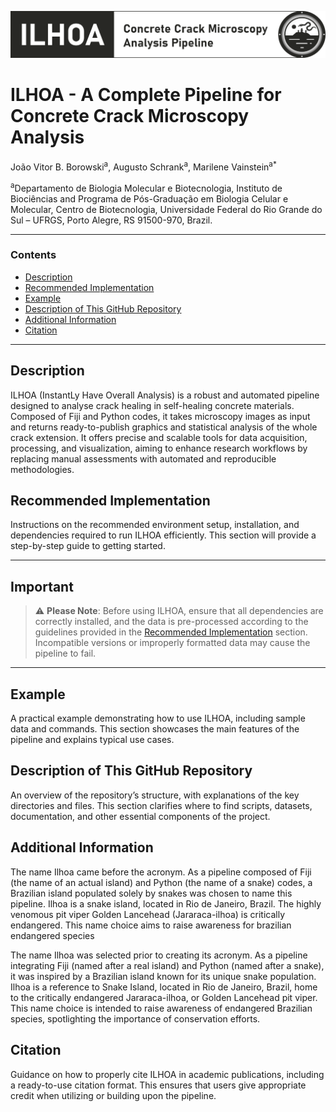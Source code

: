![Pipeline Diagram](logo_ILHOA.png)

# **ILHOA - A Complete Pipeline for Concrete Crack Microscopy Analysis**

João Vitor B. Borowski<sup>a</sup>, Augusto Schrank<sup>a</sup>, Marilene Vainstein<sup>a*</sup>  

<sup>a</sup>Departamento de Biologia Molecular e Biotecnologia, Instituto de Biociências and Programa de Pós-Graduação em Biologia Celular e Molecular, Centro de Biotecnologia, Universidade Federal do Rio Grande do Sul – UFRGS, Porto Alegre, RS 91500-970, Brazil.

---

### **Contents**
- [Description](#description)
- [Recommended Implementation](#recommended-implementation)
- [Example](#example)
- [Description of This GitHub Repository](#description-of-this-github-repository)
- [Additional Information](#additional-information)
- [Citation](#citation)

---

## **Description** 
ILHOA (InstantLy Have Overall Analysis) is a robust and automated pipeline designed to analyse crack healing in self-healing concrete materials. Composed of Fiji and Python codes, it takes microscopy images as input and returns ready-to-publish graphics and statistical analysis of the whole crack extension. It offers precise and scalable tools for data acquisition, processing, and visualization, aiming to enhance research workflows by replacing manual assessments with automated and reproducible methodologies. 

## **Recommended Implementation**
Instructions on the recommended environment setup, installation, and dependencies required to run ILHOA efficiently. This section will provide a step-by-step guide to getting started.

---

## **Important**
> ⚠️ **Please Note**: Before using ILHOA, ensure that all dependencies are correctly installed, and the data is pre-processed according to the guidelines provided in the [Recommended Implementation](#recommended-implementation) section. Incompatible versions or improperly formatted data may cause the pipeline to fail. 

---


## **Example**
A practical example demonstrating how to use ILHOA, including sample data and commands. This section showcases the main features of the pipeline and explains typical use cases.

## **Description of This GitHub Repository**
An overview of the repository’s structure, with explanations of the key directories and files. This section clarifies where to find scripts, datasets, documentation, and other essential components of the project.

## **Additional Information**
The name Ilhoa came before the acronym. As a pipeline composed of Fiji (the name of an actual island) and Python (the name of a snake) codes, a Brazilian island populated solely by snakes was chosen to name this pipeline. Ilhoa is a snake island, located in Rio de Janeiro, Brazil. The highly venomous pit viper Golden Lancehead (Jararaca-ilhoa) is critically endangered. This name choice aims to raise awareness for brazilian endangered species

The name Ilhoa was selected prior to creating its acronym. As a pipeline integrating Fiji (named after a real island) and Python (named after a snake), it was inspired by a Brazilian island known for its unique snake population. Ilhoa is a reference to Snake Island, located in Rio de Janeiro, Brazil, home to the critically endangered Jararaca-ilhoa, or Golden Lancehead pit viper. This name choice is intended to raise awareness of endangered Brazilian species, spotlighting the importance of conservation efforts.

## **Citation**
Guidance on how to properly cite ILHOA in academic publications, including a ready-to-use citation format. This ensures that users give appropriate credit when utilizing or building upon the pipeline.
